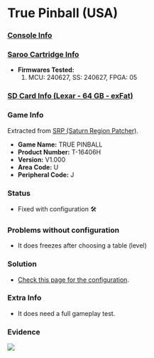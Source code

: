 # True Pinball (USA)

### [Console Info](../../../../Info/Consoles/VA13/README.md)

### [Saroo Cartridge Info](../../../../Info/Cartridges/RetroGameParadiseStore/1.32F/README.md)

- <b>Firmwares Tested:</b>
  1. MCU: 240627, SS: 240627, FPGA: 05

### [SD Card Info (Lexar - 64 GB - exFat)](../../../../Info/SdCards/Lexar/64GB/exfat/README.md)

### Game Info

Extracted from [SRP (Saturn Region Patcher)](https://segaxtreme.net/resources/saturn-region-patcher.81/download).

- <b>Game Name:</b> TRUE PINBALL
- <b>Product Number:</b> T-16406H
- <b>Version:</b> V1.000
- <b>Area Code:</b> U
- <b>Peripheral Code:</b> J

### Status

- Fixed with configuration :hammer_and_wrench:

### Problems without configuration

- It does freezes after choosing a table (level)

### Solution

- [Check this page for the configuration](https://github.com/williamdsw/saroo-configuration-list/blob/master/U/T-16406H/README.md).

### Extra Info

- It does need a full gameplay test.

### Evidence

[![](https://img.youtube.com/vi/tJp4uUS_0kM/0.jpg)](https://www.youtube.com/watch?v=tJp4uUS_0kM)
